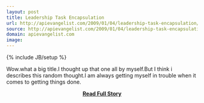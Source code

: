```yaml
---
layout: post
title: Leadership Task Encapsulation
url: http://apievangelist.com/2009/01/04/leadership-task-encapsulation/
source: http://apievangelist.com/2009/01/04/leadership-task-encapsulation/
domain: apievangelist.com
image: 
---
```

{% include JB/setup %}<p>Wow.what a big title.I thought up that one all by myself.But I think i describes this random thought.I am always getting myself in trouble when it comes to getting things done.</p>
<center><p><a href="http://apievangelist.com/2009/01/04/leadership-task-encapsulation/" style='padding:25px; font-sze:18px; font-weight: bold;'>Read Full Story</a></p></center>
